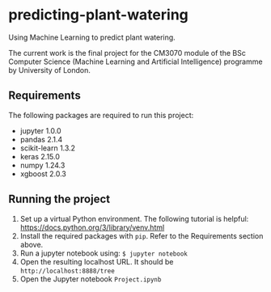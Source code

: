 # predicting-plant-watering

Using Machine Learning to predict plant watering.

The current work is the final project for the CM3070 module of the BSc Computer Science (Machine Learning and Artificial Intelligence) programme by University of London.

## Requirements

The following packages are required to run this project:

- jupyter 1.0.0
- pandas 2.1.4
- scikit-learn 1.3.2
- keras 2.15.0
- numpy 1.24.3
- xgboost 2.0.3

## Running the project

1. Set up a virtual Python environment. The following tutorial is helpful: https://docs.python.org/3/library/venv.html
2. Install the required packages with `pip`. Refer to the Requirements section above.
3. Run a jupyter notebook using: `$ jupyter notebook`
4. Open the resulting localhost URL. It should be `http://localhost:8888/tree`
5. Open the Jupyter notebook `Project.ipynb`